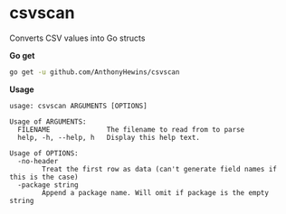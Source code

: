 # csvscan

Converts CSV values into Go structs

**Go get**

``` sh
go get -u github.com/AnthonyHewins/csvscan 
```

**Usage**


```
usage: csvscan ARGUMENTS [OPTIONS]

Usage of ARGUMENTS:
  FILENAME              The filename to read from to parse
  help, -h, --help, h   Display this help text.

Usage of OPTIONS:
  -no-header
        Treat the first row as data (can't generate field names if this is the case)
  -package string
        Append a package name. Will omit if package is the empty string
```
